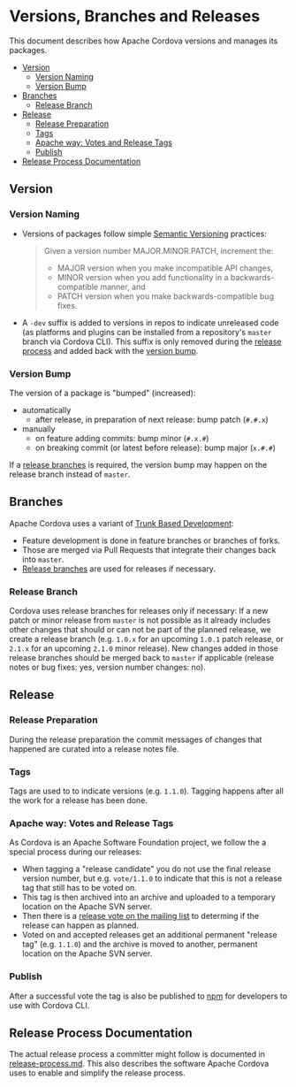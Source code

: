 # Versions, Branches and Releases

This document describes how Apache Cordova versions and manages its packages.

- [Version](#version)
  * [Version Naming](#version-naming)
  * [Version Bump](#version-bump)
- [Branches](#branches)
  * [Release Branch](#release-branch)
- [Release](#release)
  * [Release Preparation](#release-preparation)
  * [Tags](#tags)
  * [Apache way: Votes and Release Tags](#apache-way-votes-and-release-tags)
  * [Publish](#publish)
- [Release Process Documentation](#release-process-documentation)

## Version

### Version Naming

- Versions of packages follow simple [Semantic Versioning](https://semver.org/) practices:
  > Given a version number MAJOR.MINOR.PATCH, increment the:
  > - MAJOR version when you make incompatible API changes,
  > - MINOR version when you add functionality in a backwards-compatible manner, and
  > - PATCH version when you make backwards-compatible bug fixes.
- A `-dev` suffix is added to versions in repos to indicate unreleased code (as platforms and plugins can be installed from a repository's `master` branch via Cordova CLI). This suffix is only removed during the [release process](#release) and added back with the [version bump](#version-bump).

### Version Bump

The version of a package is "bumped" (increased):

- automatically 
  - after release, in preparation of next release: bump patch  (`#.#.x`)
- manually
  - on feature adding commits: bump minor (`#.x.#`)
  - on breaking commit (or latest before release): bump major (`x.#.#`)

If a [release branches](#release-branch) is required, the version bump may happen on the release branch instead of `master`.

## Branches

Apache Cordova uses a variant of [Trunk Based Development](https://trunkbaseddevelopment.com):

- Feature development is done in feature branches or branches of forks. 
- Those are merged via Pull Requests that integrate their changes back into `master`.
- [Release branches](#release-branch) are used for releases if necessary.

### Release Branch

Cordova uses release branches for releases only if necessary: If a new patch or minor release from `master` is not possible as it already includes other changes that should or can not be part of the planned release, we create a release branch (e.g. `1.0.x` for an upcoming `1.0.1` patch release, or `2.1.x` for an upcoming `2.1.0` minor release). New changes added in those release branches should be merged back to `master` if applicable (release notes or bug fixes: yes, version number changes: no).

## Release

### Release Preparation

During the release preparation the commit messages of changes that happened are curated into a release notes file.

### Tags

Tags are used to to indicate versions (e.g. `1.1.0`). Tagging happens after all the work for a release has been done.

### Apache way: Votes and Release Tags

As Cordova is an Apache Software Foundation project, we follow the a special process during our releases:

- When tagging a "release candidate" you do not use the final release version number, but e.g. `vote/1.1.0` to indicate that this is not a release tag that still has to be voted on.
- This tag is then archived into an archive and uploaded to a temporary location on the Apache SVN server.
- Then there is a [release vote on the mailing list](release-voting.md) to determing if the release can happen as planned.
- Voted on and accepted releases get an additional permanent "release tag" (e.g. `1.1.0`) and the archive is moved to another, permanent location on the Apache SVN server.

### Publish

After a successful vote the tag is also be published to [npm](https://www.npmjs.com/) for developers to use with Cordova CLI.

## Release Process Documentation

The actual release process a committer might follow is documented in [release-process.md](release-process.md). This also describes the software Apache Cordova uses to enable and simplify the release process.
